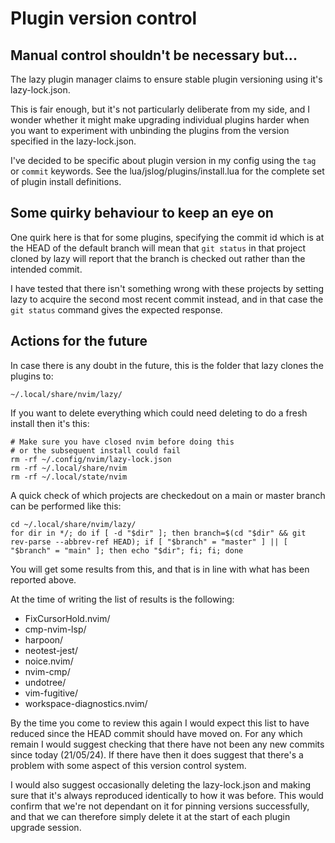 # Plugin version control

## Manual control shouldn't be necessary but...

The lazy plugin manager claims to ensure stable plugin versioning using it's lazy-lock.json.

This is fair enough, but it's not particularly deliberate from my side, and I wonder whether it might
make upgrading individual plugins harder when you want to experiment with unbinding the plugins from
the version specified in the lazy-lock.json.

I've decided to be specific about plugin version in my config using the `tag` or `commit` keywords.
See the lua/jslog/plugins/install.lua for the complete set of plugin install definitions.

## Some quirky behaviour to keep an eye on

One quirk here is that for some plugins, specifying the commit id which is at the HEAD of the default
branch will mean that `git status` in that project cloned by lazy will report that the branch is
checked out rather than the intended commit.

I have tested that there isn't something wrong with these projects by setting lazy to acquire the
second most recent commit instead, and in that case the `git status` command gives the expected
response.

## Actions for the future

In case there is any doubt in the future, this is the folder that lazy clones the plugins to:

```
~/.local/share/nvim/lazy/
```

If you want to delete everything which could need deleting to do a fresh install then it's this:

```
# Make sure you have closed nvim before doing this
# or the subsequent install could fail
rm -rf ~/.config/nvim/lazy-lock.json
rm -rf ~/.local/share/nvim
rm -rf ~/.local/state/nvim
```

A quick check of which projects are checkedout on a main or master branch can be performed like this:

```
cd ~/.local/share/nvim/lazy/
for dir in */; do if [ -d "$dir" ]; then branch=$(cd "$dir" && git rev-parse --abbrev-ref HEAD); if [ "$branch" = "master" ] || [ "$branch" = "main" ]; then echo "$dir"; fi; fi; done
```

You will get some results from this, and that is in line with what has been reported above.

At the time of writing the list of results is the following:

- FixCursorHold.nvim/
- cmp-nvim-lsp/
- harpoon/
- neotest-jest/
- noice.nvim/
- nvim-cmp/
- undotree/
- vim-fugitive/
- workspace-diagnostics.nvim/

By the time you come to review this again I would expect this list to have reduced since the HEAD
commit should have moved on. For any which remain I would suggest checking that there have not been
any new commits since today (21/05/24). If there have then it does suggest that there's a problem
with some aspect of this version control system.

I would also suggest occasionally deleting the lazy-lock.json and making sure that it's always
reproduced identically to how it was before. This would confirm that we're not dependant on it for
pinning versions successfully, and that we can therefore simply delete it at the start of each
plugin upgrade session.
